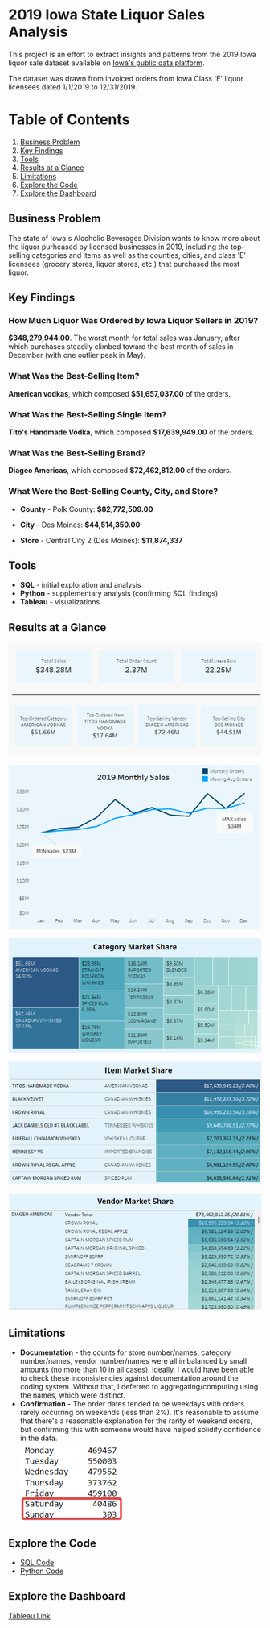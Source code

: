 # 2019 Iowa State Liquor Sales Analysis
This project is an effort to extract insights and patterns from the 2019 Iowa liquor sale dataset available on [Iowa's public data platform](https://data.iowa.gov/Sales-Distribution/2019-Iowa-Liquor-Sales/38x4-vs5h). 

The dataset was drawn from invoiced orders from Iowa Class 'E' liquor licensees dated 1/1/2019 to 12/31/2019. 


# Table of Contents
1. [Business Problem](#business-problem)
2. [Key Findings](#key-findings)
3. [Tools](#tools)
4. [Results at a Glance](#results-at-a-glance)
5. [Limitations](#limitations)
6. [Explore the Code](#explore-the-code)
7. [Explore the Dashboard](#explore-the-dashboard)

## Business Problem
The state of Iowa's Alcoholic Beverages Division wants to know more about the liquor purhcased by licensed businesses in 2019, including the top-selling categories and items as well as the counties, cities, and class 'E' licensees (grocery stores, liquor stores, etc.) that purchased the most liquor.  

## Key Findings

### How Much Liquor Was Ordered by Iowa Liquor Sellers in 2019?  
**$348,279,944.00**. The worst month for total sales was January, after which purchases steadily climbed toward the best month of sales in December (with one outlier peak in May).  

### What Was the Best-Selling Item?
**American vodkas**, which composed **$51,657,037.00** of the orders.

### What Was the Best-Selling Single Item?
**Tito's Handmade Vodka**, which composed **$17,639,949.00** of the orders.

### What Was the Best-Selling Brand?
**Diageo Americas**, which composed **$72,462,812.00** of the orders.

### What Were the Best-Selling County, City, and Store?

* **County** - Polk County: **$82,772,509.00**

* **City** - Des Moines: **$44,514,350.00** 

* **Store** - Central City 2 (Des Moines): **$11,874,337**

## Tools
* **SQL** - initial exploration and analysis
* **Python** - supplementary analysis (confirming SQL findings) 
* **Tableau** - visualizations

## Results at a Glance
![](https://github.com/rp2323/data_analysis_portfolio/blob/83097a6096d332977cf9ff4beee3a78982d9b344/iowa_2019_liquor_sales_project/images/totals.png)  

![](https://github.com/rp2323/data_analysis_portfolio/blob/83097a6096d332977cf9ff4beee3a78982d9b344/iowa_2019_liquor_sales_project/images/2019_overall_time_series.png) 

![](https://github.com/rp2323/data_analysis_portfolio/blob/83097a6096d332977cf9ff4beee3a78982d9b344/iowa_2019_liquor_sales_project/images/category_treemap.png) 

![](https://github.com/rp2323/data_analysis_portfolio/blob/83097a6096d332977cf9ff4beee3a78982d9b344/iowa_2019_liquor_sales_project/images/item_heatmap.png) 

![vendor_heatmap.png](https://github.com/rp2323/data_analysis_portfolio/blob/83097a6096d332977cf9ff4beee3a78982d9b344/iowa_2019_liquor_sales_project/images/vendor_heatmap.png) 

## Limitations
* **Documentation** - the counts for store number/names, category number/names, vendor number/names were all imbalanced by small amounts (no more than 10 in all cases). Ideally, I would have been able to check these inconsistencies against documentation around the coding system. Without that, I deferred to aggregating/computing using the names, which were distinct. 
* **Confirmation** - The order dates tended to be weekdays with orders rarely occurring on weekends (less than 2%). It's reasonable to assume that there's a reasonable explanation for the rarity of weekend orders, but confirming this with someone would have helped solidify confidence in the data.  
![](https://github.com/rp2323/data_analysis_portfolio/blob/2a07ff88e734cca3779b61baac6497e4017c91d1/iowa_2019_liquor_sales_project/images/orders_by_day_of_week.png)

## Explore the Code
* [SQL Code](https://github.com/rp2323/data_analysis_portfolio/blob/main/iowa_2019_liquor_sales_project/sql/iowa_2019_liquor_sales_sql)
* [Python Code](https://github.com/rp2323/data_analysis_portfolio/tree/main/iowa_2019_liquor_sales_project/python)

## Explore the Dashboard
[Tableau Link](https://public.tableau.com/views/2019IowaLiquorSales/Overview-Dash?:language=en-US&publish=yes&:display_count=n&:origin=viz_share_link)
 

